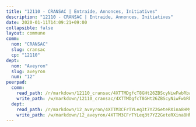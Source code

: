 ```yaml
---
title: "12110 - CRANSAC | Entraide, Annonces, Initiatives"
description: "12110 - CRANSAC | Entraide, Annonces, Initiatives"
date: 2020-01-11T14:09:21+09:00
collapsible: false
layout: commune
comm:
  nom: "CRANSAC"
  slug: cransac
  cp: "12110"
dept:
  nom: "Aveyron"
  slug: aveyron
  num: "12"
peerpad:
  comm:
    read_path: /r/markdown/12110_cransac/4XTTMDgfcT8GHt26ZBScyNiwFwbRbaxm53PkSai2EkJ12i1U4
    write_path: /w/markdown/12110_cransac/4XTTMDgfcT8GHt26ZBScyNiwFwbRbaxm53PkSai2EkJ12i1U4-K3TgTeKU6RS5bMvY6wbkFohDfhh9rHRyykYAcwWRkjiizLdiqPVfBS3HuzrXkboiqGnpxzqRH7HXa8DbMuJf5ePygur1mVDF3BAa9HsPwBJFesHTiWXaMoCsBNUxz6BRjxuZveMN
  dept:
    read_path: /r/markdown/12_aveyron/4XTTM3CFrTYLeq3t7YZ2GeteRXina8HMy585xLdATaEm28gJq
    write_path: /w/markdown/12_aveyron/4XTTM3CFrTYLeq3t7YZ2GeteRXina8HMy585xLdATaEm28gJq-K3TgUfu3tdsvnJNzfCjLcQBm4uQ83gag77qnaAo9pjUvbpQyfAVAxJdyULKffeJFVcGHHVraYZNVQhiGBeBUKBFLy2Vr8dapgU6tQCmoJQ6dgnoqRGmK9bSxqhW9VArfxRuTPcgV
---
```


